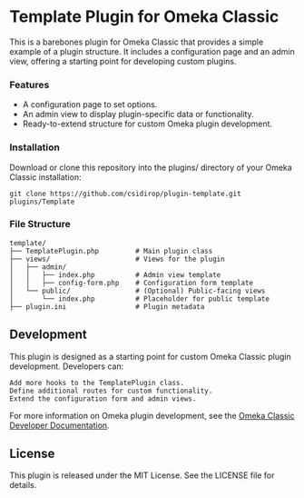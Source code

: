 # Template Plugin for Omeka Classic

This is a barebones plugin for Omeka Classic that provides a simple example of a plugin structure. It includes a configuration page and an admin view, offering a starting point for developing custom plugins.

### Features

 - A configuration page to set options.
 - An admin view to display plugin-specific data or functionality.
 - Ready-to-extend structure for custom Omeka plugin development.

### Installation

Download or clone this repository into the plugins/ directory of your Omeka Classic installation:

`git clone https://github.com/csidirop/plugin-template.git plugins/Template`

### File Structure

```
template/
├── TemplatePlugin.php         # Main plugin class
├── views/                     # Views for the plugin
│   ├── admin/
│   │   ├── index.php          # Admin view template
│   │   ├── config-form.php    # Configuration form template
│   └── public/                # (Optional) Public-facing views
│       └── index.php          # Placeholder for public template
├── plugin.ini                 # Plugin metadata
```

## Development

This plugin is designed as a starting point for custom Omeka Classic plugin development. Developers can:

    Add more hooks to the TemplatePlugin class.
    Define additional routes for custom functionality.
    Extend the configuration form and admin views.

For more information on Omeka plugin development, see the [Omeka Classic Developer Documentation](https://omeka.readthedocs.io/en/latest/).

## License

This plugin is released under the MIT License. See the LICENSE file for details.
